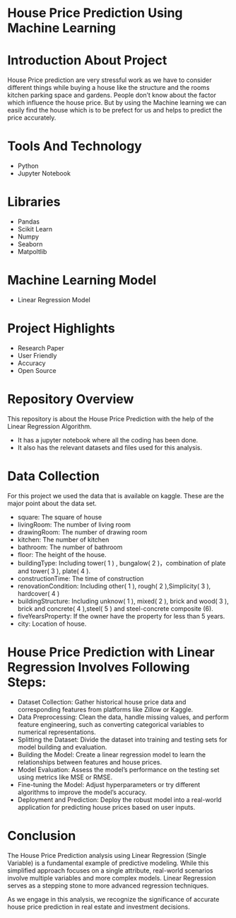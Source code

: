 # House Price Prediction Using Machine Learning

# Introduction About Project

House Price prediction are very stressful work as we have to consider different things while buying a house like the structure and the rooms kitchen parking space and gardens. People don’t know about the factor which influence the house price. But by using the Machine learning we can easily find the house which is to be prefect for us and helps to predict the price accurately.

 
 
# Tools And Technology
* Python
* Jupyter Notebook

# Libraries
* Pandas
* Scikit Learn
* Numpy
* Seaborn
* Matpoltlib

# Machine Learning Model
 * Linear Regression Model


# Project Highlights
* Research Paper
* User Friendly
* Accuracy
* Open Source


# Repository Overview
This repository is about the House Price Prediction with the help of the Linear Regression Algorithm.

* It has a jupyter notebook where all the coding has been done.
* It also has the relevant datasets and files used for this analysis.



# Data Collection
 For this project we used the data that is available on kaggle. These are the major point about the data set.
* square: The square of house
* livingRoom: The number of living room
* drawingRoom: The number of drawing room
* kitchen: The number of kitchen
* bathroom: The number of bathroom
* floor: The height of the house.  
* buildingType: Including tower( 1 ) , bungalow( 2 )，combination of plate and tower( 3 ), plate( 4 ).
* constructionTime: The time of construction
* renovationCondition: Including other( 1 ), rough( 2 ),Simplicity( 3 ), hardcover( 4 )
* buildingStructure: Including unknow( 1 ), mixed( 2 ), brick and wood( 3 ), brick and concrete( 4 ),steel( 5 ) and steel-concrete composite (6).
* fiveYearsProperty: If the owner have the property for less than 5 years.
* city: Location of house.


# House Price Prediction with Linear Regression Involves Following Steps:

* Dataset Collection: Gather historical house price data and corresponding features from platforms like Zillow or Kaggle.
* Data Preprocessing: Clean the data, handle missing values, and perform feature engineering, such as converting categorical variables to numerical representations.
* Splitting the Dataset: Divide the dataset into training and testing sets for model building and evaluation.
* Building the Model: Create a linear regression model to learn the relationships between features and house prices.
* Model Evaluation: Assess the model’s performance on the testing set using metrics like MSE or RMSE.
* Fine-tuning the Model: Adjust hyperparameters or try different algorithms to improve the model’s accuracy.
* Deployment and Prediction: Deploy the robust model into a real-world application for predicting house prices based on user inputs.


# Conclusion
The House Price Prediction analysis using Linear Regression (Single Variable) is a fundamental example of predictive modeling. While this simplified approach focuses on a single attribute, real-world scenarios involve multiple variables and more complex models. Linear Regression serves as a stepping stone to more advanced regression techniques.

As we engage in this analysis, we recognize the significance of accurate house price prediction in real estate and investment decisions.
